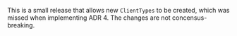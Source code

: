 This is a small release that allows new `ClientTypes` to be created, which was missed when implementing ADR 4. The changes are not concensus-breaking.
